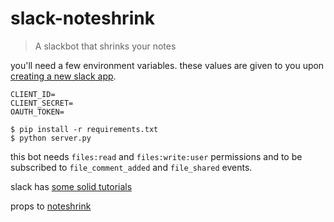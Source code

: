 # slack-noteshrink
> A slackbot that shrinks your notes

you'll need a few environment variables. these values are given to you upon [creating a new slack app](https://api.slack.com/apps?new_app=1).

```
CLIENT_ID=
CLIENT_SECRET=
OAUTH_TOKEN=
```

```
$ pip install -r requirements.txt
$ python server.py
```

this bot needs `files:read` and `files:write:user` permissions and to be subscribed to `file_comment_added` and `file_shared` events.

slack has [some solid tutorials](https://api.slack.com/tutorials)

props to [noteshrink](https://github.com/mzucker/noteshrink)
